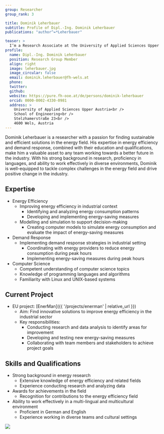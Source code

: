 ```yaml
---
group: Researcher
group_rank: 3

title: Dominik Leherbauer
subtitle: Profile of Dipl.-Ing. Dominik Leherbauer
publications: "author^=*Leherbauer"

teaser: >
  I’m a Research Associate at the University of Applied Sciences Upper Austria.
profile:
  name: Dipl.-Ing. Dominik Leherbauer
  position: Research Group Member
  align: right
  image: leherbauer.jpg
  image_circular: false
  email: dominik.leherbauer@fh-wels.at
  phone:
  twitter:
  github:
  website: https://pure.fh-ooe.at/de/persons/dominik-leherbauer
  orcid: 0000-0002-4330-0981
  address: >
    University of Applied Sciences Upper Austria<br />
    School of Engineering<br />
    Stelzhamerstraße 23<br />
    4600 Wels, Austria
---
```


Dominik Leherbauer is a researcher with a passion for finding sustainable and efficient solutions in the energy field.
His expertise in energy efficiency and demand response, combined with their education and qualifications, make him a valuable asset to any team working towards a better future in the industry.
With his strong background in research, proficiency in languages, and ability to work effectively in diverse environments, Dominik is well-equipped to tackle complex challenges in the energy field and drive positive change in the industry.

## Expertise

- Energy Efficiency
  - Improving energy efficiency in industrial context
    - Identifying and analyzing energy consumption patterns
    - Developing and implementing energy-saving measures
  - Modelling and simulation to support decision-making
    - Creating computer models to simulate energy consumption and evaluate the impact of energy-saving measures
- Demand Response
  - Implementing demand response strategies in industrial setting
    - Coordinating with energy providers to reduce energy consumption during peak hours
    - Implementing energy-saving measures during peak hours
- Computer Science
  - Competent understanding of computer science topics
  - Knowledge of programming languages and algorithms
  - Familiarity with Linux and UNIX-based systems

## Current Project

- EU project: [EnerMan]({{ '/projects/enerman' | relative_url }})
  - Aim: Find innovative solutions to improve energy efficiency in the industrial sector
  - Key responsibilities:
    - Conducting research and data analysis to identify areas for improvement
    - Developing and testing new energy-saving measures
    - Collaborating with team members and stakeholders to achieve project goals

## Skills and Qualifications

- Strong background in energy research
  - Extensive knowledge of energy efficiency and related fields
  - Experience conducting research and analyzing data
- Awards for achievements in the field
  - Recognition for contributions to the energy efficiency field
- Ability to work effectively in a multi-lingual and multicultural environment
  - Proficient in German and English
  - Experience working in diverse teams and cultural settings

![](https://www.youtube-nocookie.com/watch?v=dv_5Z1kX6Pk?width=800)
